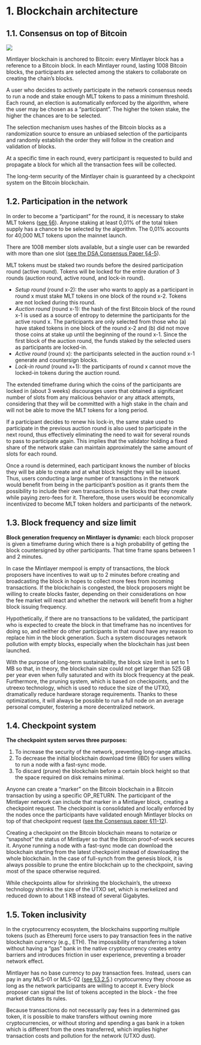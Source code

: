# 1. Blockchain architecture

## 1.1. Consensus on top of Bitcoin



![](https://lh6.googleusercontent.com/1ffvgXb4ZPWGcSUEo42tzpzMXBcIV9rIGdx-79hxy8zo6dSPNTXiRwytCuirPvycqDfH8FseFclEGE7h_wijUxgbO1y6cK6wuhtxmA1sYSJ-l6I6LzAGnAfMgZFc7tb-OQVU4Vxt)

Mintlayer blockchain is anchored to Bitcoin: every Mintlayer block has a reference to a Bitcoin block. In each Mintlayer round, lasting 1008 Bitcoin blocks, the participants are selected among the stakers to collaborate on creating the chain’s blocks.

A user who decides to actively participate in the network consensus needs to run a node and stake enough MLT tokens to pass a minimum threshold. Each round, an election is automatically enforced by the algorithm, where the user may be chosen as a “participant”. The higher the token stake, the higher the chances are to be selected.

The selection mechanism uses hashes of the Bitcoin blocks as a randomization source to ensure an unbiased selection of the participants and randomly establish the order they will follow in the creation and validation of blocks.

At a specific time in each round, every participant is requested to build and propagate a block for which all the transaction fees will be collected.

The long-term security of the Mintlayer chain is guaranteed by a checkpoint system on the Bitcoin blockchain.



## 1.2. Participation in the network

In order to become a “participant” for the round, it is necessary to stake MLT tokens \([see §6](6-token-and-public-sale.md#6-1-1-staking)\). Anyone staking at least 0,01% of the total token supply has a chance to be selected by the algorithm. The 0,01% accounts for 40,000 MLT tokens upon the mainnet launch.

There are 1008 member slots available, but a single user can be rewarded with more than one slot \([see the DSA Consensus Paper §4-5](https://www.mintlayer.org/docs/consensus-paper.pdf)\).

MLT tokens must be staked two rounds before the desired participation round \(active round\). Tokens will be locked for the entire duration of 3 rounds \(auction round, active round, and lock-in round\).

* _Setup round_ \(round x-2\): the user who wants to apply as a participant in round x must stake MLT tokens in one block of the round x-2. Tokens are not locked during this round.
* _Auction round_ \(round x-1\): the hash of the first Bitcoin block of the round x-1 is used as a source of entropy to determine the participants for the active round x. The participants are only selected from those who \(a\) have staked tokens in one block of the round x-2 and \(b\) did not move those coins at stake up until the beginning of the round x-1. Since the first block of the auction round, the funds staked by the selected users as participants are locked-in.
* _Active round_ \(round x\): the participants selected in the auction round x-1 generate and countersign blocks.
* _Lock-in round_ \(round x+1\): the participants of round x cannot move the locked-in tokens during the auction round.


The extended timeframe during which the coins of the participants are locked in \(about 3 weeks\) discourages users that obtained a significant number of slots from any malicious behavior or any attack attempts, considering that they will be committed with a high stake in the chain and will not be able to move the MLT tokens for a long period.

If a participant decides to renew his lock-in, the same stake used to participate in the previous auction round is also used to participate in the next round, thus effectively eliminating the need to wait for several rounds to pass to participate again. This implies that the validator holding a fixed share of the network stake can maintain approximately the same amount of slots for each round.

Once a round is determined, each participant knows the number of blocks they will be able to create and at what block height they will be issued. Thus, users conducting a large number of transactions in the network would benefit from being in the participant’s position as it grants them the possibility to include their own transactions in the blocks that they create while paying zero-fees for it. Therefore, those users would be economically incentivized to become MLT token holders and participants of the network.



## 1.3. Block frequency and size limit

**Block generation frequency on Mintlayer is dynamic:** each block proposer is given a timeframe during which there is a high probability of getting the block countersigned by other participants. That time frame spans between 1 and 2 minutes.

In case the Mintlayer mempool is empty of transactions, the block proposers have incentives to wait up to 2 minutes before creating and broadcasting the block in hopes to collect more fees from incoming transactions. If the blockchain is congested, the block proposers might be willing to create blocks faster, depending on their considerations on how the fee market will react and whether the network will benefit from a higher block issuing frequency.

Hypothetically, if there are no transactions to be validated, the participant who is expected to create the block in that timeframe has no incentives for doing so, and neither do other participants in that round have any reason to replace him in the block generation. Such a system discourages network pollution with empty blocks, especially when the blockchain has just been launched.

With the purpose of long-term sustainability, the block size limit is set to 1 MB so that, in theory, the blockchain size could not get larger than 525 GB per year even when fully saturated and with its block frequency at the peak. Furthermore, the pruning system, which is based on checkpoints, and the utreexo technology, which is used to reduce the size of the UTXO, dramatically reduce hardware storage requirements. Thanks to these optimizations, it will always be possible to run a full node on an average personal computer, fostering a more decentralized network.



## 1.4. Checkpoint system

**The checkpoint system serves three purposes:**

1. To increase the security of the network, preventing long-range attacks.
2. To decrease the initial blockchain download time \(IBD\) for users willing to run a node with a fast-sync mode.
3. To discard \(prune\) the blockchain before a certain block height so that the space required on disk remains minimal.

Anyone can create a “marker” on the Bitcoin blockchain in a Bitcoin transaction by using a specific OP\_RETURN. The participant of the Mintlayer network can include that marker in a Mintlayer block, creating a checkpoint request. The checkpoint is consolidated and locally enforced by the nodes once the participants have validated enough Mintlayer blocks on top of that checkpoint request \([see the Consensus paper §11-12](https://www.mintlayer.org/docs/consensus-paper.pdf)\).

Creating a checkpoint on the Bitcoin blockchain means to notarize or “snapshot” the status of Mintlayer so that the Bitcoin proof-of-work secures it. Anyone running a node with a fast-sync mode can download the blockchain starting from the latest checkpoint instead of downloading the whole blockchain. In the case of full-synch from the genesis block, it is always possible to prune the entire blockchain up to the checkpoint, saving most of the space otherwise required.

While checkpoints allow for shrinking the blockchain’s, the utreexo technology shrinks the size of the UTXO set, which is merkelized and reduced down to about 1 KB instead of several Gigabytes.



## 1.5. Token inclusivity

In the cryptocurrency ecosystem, the blockchains supporting multiple tokens \(such as Ethereum\) force users to pay transaction fees in the native blockchain currency \(e.g., ETH\). The impossibility of transferring a token without having a “gas” bank in the native cryptocurrency creates entry barriers and introduces friction in user experience, preventing a broader network effect.

Mintlayer has no base currency to pay transaction fees. Instead, users can pay in any MLS-01 or MLS-02 \([see §3.2.5](3-tokenization-standard.md#3-2-5-gas-free-economy).\) cryptocurrency they choose as long as the network participants are willing to accept it. Every block proposer can signal the list of tokens accepted in the block - the free market dictates its rules.

Because transactions do not necessarily pay fees in a determined gas token, it is possible to make transfers without owning more cryptocurrencies, or without storing and spending a gas bank in a token which is different from the ones transferred, which implies higher transaction costs and pollution for the network \(UTXO dust\).




